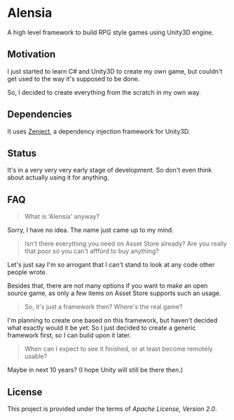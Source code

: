 # Alensia

A high level framework to build RPG style games using Unity3D engine.

## Motivation

I just started to learn C# and Unity3D to create my own game, but couldn't get used 
to the way it's supposed to be done.

So, I decided to create everything from the scratch in my own way.   

## Dependencies

It uses [Zenject](https://github.com/modesttree/Zenject), a dependency injection framework for Unity3D.

## Status

It's in a very very very early stage of development. So don't even think about 
actually using it for anything.

## FAQ

> What is 'Alensia' anyway?

Sorry, I have no idea. The name just came up to my mind.

> Isn't there everything you need on Asset Store already? Are you really that 
poor so you can't affford to buy anything?

Let's just say I'm so arrogant that I can't stand to look at any code other 
people wrote.

Besides that, there are not many options if you want to make an open source 
game, as only a few items on Asset Store supports such an usage.

> So, it's just a framework then? Where's the real game?

I'm planning to create one based on this framework, but haven't decided what 
exactly would it be yet. So I just decided to create a generic framework first, 
so I can build upon it later.

> When can I expect to see it finished, or at least become remotely usable?

Maybe in next 10 years? (I hope Unity will still be there then.)

## License

This project is provided under the terms of _Apache License, Version 2.0_.